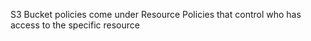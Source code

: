 S3 Bucket policies come under Resource Policies that control who has access to the specific resource
